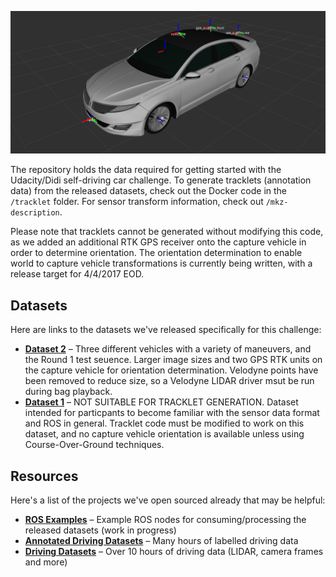 <img src="images/urdf.png" alt="MKZ Model" width="800px"></img>

The repository holds the data required for getting started with the Udacity/Didi self-driving car challenge. To generate tracklets (annotation data) from the released datasets, check out the Docker code in the ```/tracklet``` folder. For sensor transform information, check out ```/mkz-description```. 

Please note that tracklets cannot be generated without modifying this code, as we added an additional RTK GPS receiver onto the capture vehicle in order to determine orientation. The orientation determination to enable world to capture vehicle transformations is currently being written, with a release target for 4/4/2017 EOD.

## Datasets
Here are links to the datasets we've released specifically for this challenge:
* [**Dataset 2**](http://academictorrents.com/details/18d7f6be647eb6d581f5ff61819a11b9c21769c7) – Three different vehicles with a variety of maneuvers, and the Round 1 test seuence. Larger image sizes and two GPS RTK units on the capture vehicle for orientation determination. Velodyne points have been removed to reduce size, so a Velodyne LIDAR driver msut be run during bag playback.
* [**Dataset 1**](http://academictorrents.com/details/76352487923a31d47a6029ddebf40d9265e770b5) – NOT SUITABLE FOR TRACKLET GENERATION. Dataset intended for particpants to become familiar with the sensor data format and ROS in general. Tracklet code must be modified to work on this dataset, and no capture vehicle orientation is available unless using Course-Over-Ground techniques.


## Resources
Here's a list of the projects we've open sourced already that may be helpful:
* [**ROS Examples**](https://github.com/mjshiggins/ros-examples) – Example ROS nodes for consuming/processing the released datasets (work in progress)
* [**Annotated Driving Datasets**](https://github.com/udacity/self-driving-car/tree/master/annotations) – Many hours of labelled driving data
* [**Driving Datasets**](https://github.com/udacity/self-driving-car/tree/master/datasets) – Over 10 hours of driving data (LIDAR, camera frames and more)
